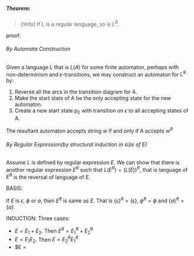##### Theorem:
> [!Info]
> If $L$ is a regular language, so is $L^R$.

proof:

###### By Automata Construction

Given a language $L$ that is $L(A)$ for some finite automaton, perhaps with non-determinism and $\epsilon$-transitions, we may construct an automaton for $L^R$ by:

1. Reverse all the arcs in the transition diagram for A.
2. Make the start state of A be the only accepting state for the new automaton.
3. Create a new start state $p_0$ with transition on $\epsilon$ to all accepting states of A.

The resultant automaton accepts string $w$ if and only if A accepts $w^R$

###### By Regular Expression(by structural induction in size of E)
Assume $L$ is defined by regular expression $E$. We can show that there is another regular expression $E^R$ such that $L(E^R) = (L(E))^R$, that is language of $E^R$ is the reversal of language of $E$.

BASIS:

If $E$ is $\epsilon$, $\phi$ or $a$, then $E^R$ is same as $E$. That is $\{\epsilon\}^R = \{\epsilon\}$, $\phi^R = \phi$ and $\{a\}^R = \{a\}$.

INDUCTION: Three cases:

- $E = E_1 + E_2$. Then $E^R = E_1^R + E_2^R$
- $E = E_1E_2$. Then $E = E_2^RE_1^R$
- $E = 
